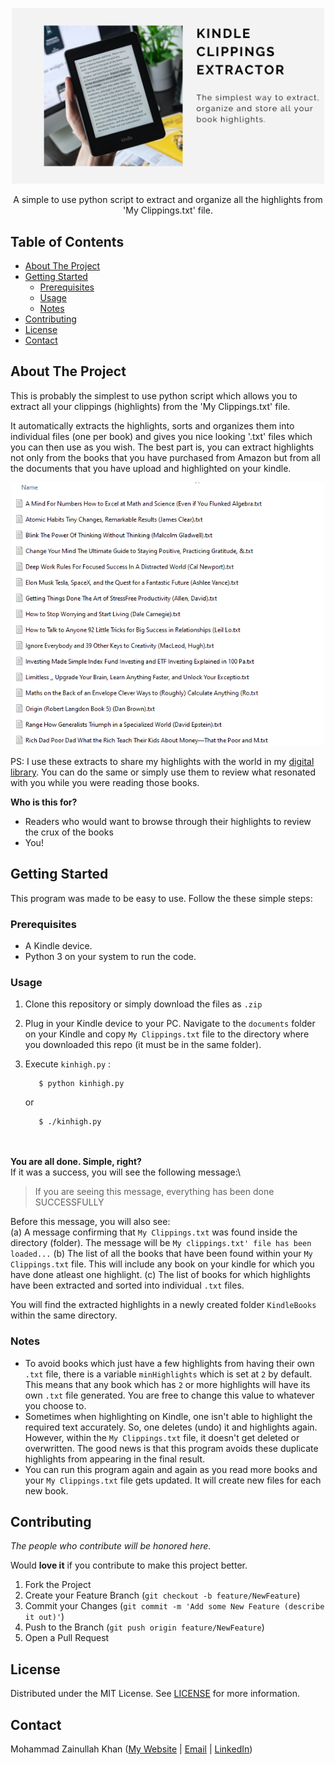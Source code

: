 <!-- PROJECT OVERVIEW -->
<p align="center">
  <img width="500" src="https://github.com/mohammadZkhan/KindleClippingsExtractor/blob/main/Media/Header.png?raw=true">
</p>
<!-- <h1 align="center">KindleClippingsExtractor</h1> -->
<p align="center">
A simple to use python script to extract and organize all the highlights from 'My Clippings.txt' file.
</p>


<!-- TABLE OF CONTENTS -->
## Table of Contents
- [About The Project](#about-the-project)
- [Getting Started](#getting-started)
  - [Prerequisites](#prerequisites)
   - [Usage](#usage)
   - [Notes](#notes)
- [Contributing](#contributing)
- [License](#license)
- [Contact](#contact)



<!-- ABOUT THE PROJECT -->
## About The Project

This is probably the simplest to use python script which allows you to extract all your clippings (highlights) from the 'My Clippings.txt' file. 

It automatically extracts the highlights, sorts and organizes them into individual files (one per book) and gives you nice looking '.txt' files which you can then use as you wish. The best part is, you can extract highlights not only from the books that you have purchased from Amazon but from all the documents that you have upload and highlighted on your kindle.

<p align="center">
  <img width="500" src="https://github.com/mohammadZkhan/KindleClippingsExtractor/blob/main/Media/Kindle_Book_List.png">
</p>

PS: I use these extracts to share my highlights with the world in my [digital library](https://www.notion.so/zainkhan/ab388ee65fb140ad967a5013a9768354?v=afc3169f9e9e49b59d2357bd1a46aa54). You can do the same or simply use them to review what resonated with you while you were reading those books. 


**Who is this for?**
- Readers who would want to browse through their highlights to review the crux of the books
- You!

<!-- GETTING STARTED -->
## Getting Started

This program was made to be easy to use. Follow the these simple steps:

### Prerequisites

* A Kindle device.
* Python 3 on your system to run the code.

<!-- USAGE EXAMPLES -->
### Usage

1. Clone this repository or simply download the files as `.zip`

2. Plug in your Kindle device to your PC. Navigate to the `documents` folder on your Kindle and copy `My Clippings.txt` file to the directory where you downloaded this repo (it must be in the same folder).

3. Execute `kinhigh.py` :
   ```
      $ python kinhigh.py
   ```
   or
   ```
      $ ./kinhigh.py
   ```
\
\
**You are all done. Simple, right?**\
If it was a success, you will see the following message:\
   > If you are seeing this message, everything has been done SUCCESSFULLY

 Before this message, you will also see:\
 (a) A message confirming that `My Clippings.txt` was found inside the directory (folder). The message will be `My clippings.txt' file has been loaded...`
 (b) The list of all the books that have been found within your `My Clippings.txt` file. This will include any book on your kindle for which you have done atleast one highlight.
 (c) The list of books for which highlights have been extracted and sorted into individual `.txt` files.

 You will find the extracted highlights in a newly created folder `KindleBooks` within the same directory.

### Notes
- To avoid books which just have a few highlights from having their own `.txt` file, there is a variable `minHighlights` which is set at `2` by default. This means that any book which has `2` or more highlights will have its own `.txt` file generated. You are free to change this value to whatever you choose to.
- Sometimes when highlighting on Kindle, one isn't able to highlight the required text accurately. So, one deletes (undo) it and highlights again. However, within the `My Clippings.txt` file, it doesn't get deleted or overwritten. The good news is that this program avoids these duplicate highlights from appearing in the final result.
- You can run this program again and again as you read more books and your `My Clippings.txt` file gets updated. It will create new files for each new book. 

<!-- CONTRIBUTING -->
## Contributing
*The people who contribute will be honored here.*

<!-- Contributions. -->
Would **love it** if you contribute to make this project better.

1. Fork the Project
2. Create your Feature Branch (`git checkout -b feature/NewFeature`)
3. Commit your Changes (`git commit -m 'Add some New Feature (describe it out)'`)
4. Push to the Branch (`git push origin feature/NewFeature`)
5. Open a Pull Request



<!-- LICENSE -->
## License

Distributed under the MIT License. See [LICENSE](https://github.com/mohammadZkhan/KindleClippingsExtractor/blob/main/LICENSE) for more information.



<!-- CONTACT -->
## Contact

Mohammad Zainullah Khan ([My Website](https://www.zainullah.com) | [Email](mailto:mohammad.zainullah.khan@gmail.com) | [LinkedIn](https://www.linkedin.com/in/mohammad-zainullah-khan/))
